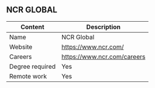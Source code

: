 ## NCR GLOBAL

Content|Description
-|-
Name|NCR Global
Website|https://www.ncr.com/
Careers|https://www.ncr.com/careers
Degree required|Yes
Remote work|Yes
